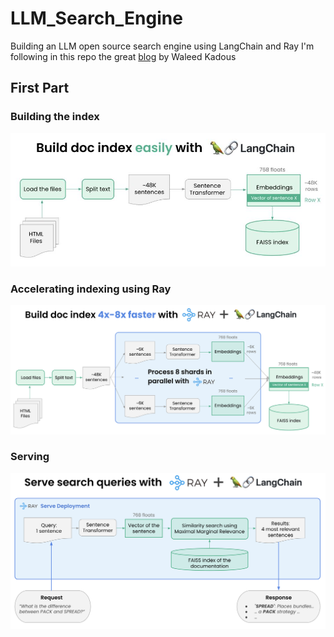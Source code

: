 # LLM_Search_Engine
 Building an LLM open source search engine using LangChain and Ray
I'm following in this repo the great [blog](https://www.anyscale.com/blog/llm-open-source-search-engine-langchain-ray) by Waleed Kadous 

## First Part 

### Building the index
![alt text](imgs/1.jpg)

### Accelerating indexing using Ray
![alt text](https://github.com/taha7ussein007/LLM_Search_Engine/blob/master/imgs/2.png)

### Serving
![alt text](https://github.com/taha7ussein007/LLM_Search_Engine/blob/master/imgs/3.png)






